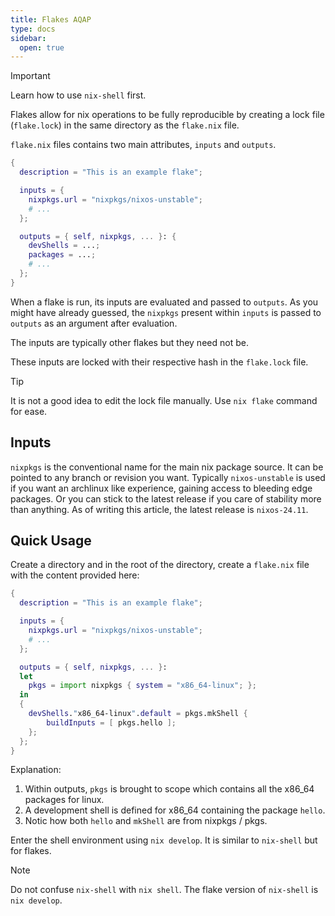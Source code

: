 ```yaml
---
title: Flakes AQAP
type: docs
sidebar:
  open: true
---
```


> [!IMPORTANT]
> Learn how to use `nix-shell` first.

Flakes allow for nix operations to be fully reproducible by creating a lock file (`flake.lock`) in the same directory as the `flake.nix` file.

`flake.nix` files contains two main attributes, `inputs` and `outputs`.

```nix {filename=flake.nix}
{
  description = "This is an example flake";

  inputs = {
    nixpkgs.url = "nixpkgs/nixos-unstable";
    # ...
  };

  outputs = { self, nixpkgs, ... }: {
    devShells = ...;
    packages = ...;
    # ...
  };
}
```

When a flake is run, its inputs are evaluated and passed to `outputs`. As you might have already guessed, the `nixpkgs` present within `inputs` is passed to `outputs` as an argument after evaluation.

The inputs are typically other flakes but they need not be.

These inputs are locked with their respective hash in the `flake.lock` file.

> [!TIP]
> It is not a good idea to edit the lock file manually. Use `nix flake` command for ease.

## Inputs

`nixpkgs` is the conventional name for the main nix package source. It can be pointed to any branch or revision you want. Typically `nixos-unstable` is used if you want an archlinux like experience, gaining access to bleeding edge packages. Or you can stick to the latest release if you care of stability more than anything. As of writing this article, the latest release is `nixos-24.11`.

## Quick Usage

Create a directory and in the root of the directory, create a `flake.nix` file with the content provided here:

```nix {filename=flake.nix}
{
  description = "This is an example flake";

  inputs = {
    nixpkgs.url = "nixpkgs/nixos-unstable";
    # ...
  };

  outputs = { self, nixpkgs, ... }:
  let
    pkgs = import nixpkgs { system = "x86_64-linux"; };
  in
  {
    devShells."x86_64-linux".default = pkgs.mkShell {
        buildInputs = [ pkgs.hello ];
    };
  };
}
```

Explanation:

  1. Within outputs, `pkgs` is brought to scope which contains all the x86_64 packages for linux.
  2. A development shell is defined for x86_64 containing the package `hello`.
  3. Notic how both `hello` and `mkShell` are from nixpkgs / pkgs.

Enter the shell environment using `nix develop`. It is similar to `nix-shell` but for flakes.

> [!NOTE]
> Do not confuse `nix-shell` with `nix shell`. The flake version of `nix-shell` is `nix develop`.
